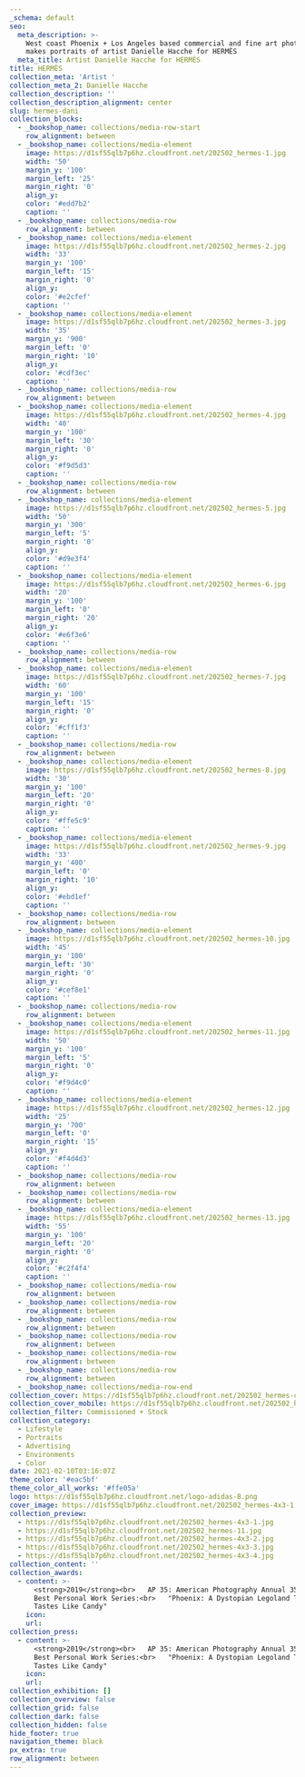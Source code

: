 ```yaml
---
_schema: default
seo:
  meta_description: >-
    West coast Phoenix + Los Angeles based commercial and fine art photographer
    makes portraits of artist Danielle Hacche for HERMÈS
  meta_title: Artist Danielle Hacche for HERMÈS
title: HERMÈS
collection_meta: 'Artist '
collection_meta_2: Danielle Hacche
collection_description: ''
collection_description_alignment: center
slug: hermes-dani
collection_blocks:
  - _bookshop_name: collections/media-row-start
    row_alignment: between
  - _bookshop_name: collections/media-element
    image: https://d1sf55qlb7p6hz.cloudfront.net/202502_hermes-1.jpg
    width: '50'
    margin_y: '100'
    margin_left: '25'
    margin_right: '0'
    align_y:
    color: '#edd7b2'
    caption: ''
  - _bookshop_name: collections/media-row
    row_alignment: between
  - _bookshop_name: collections/media-element
    image: https://d1sf55qlb7p6hz.cloudfront.net/202502_hermes-2.jpg
    width: '33'
    margin_y: '100'
    margin_left: '15'
    margin_right: '0'
    align_y:
    color: '#e2cfef'
    caption: ''
  - _bookshop_name: collections/media-element
    image: https://d1sf55qlb7p6hz.cloudfront.net/202502_hermes-3.jpg
    width: '35'
    margin_y: '900'
    margin_left: '0'
    margin_right: '10'
    align_y:
    color: '#cdf3ec'
    caption: ''
  - _bookshop_name: collections/media-row
    row_alignment: between
  - _bookshop_name: collections/media-element
    image: https://d1sf55qlb7p6hz.cloudfront.net/202502_hermes-4.jpg
    width: '40'
    margin_y: '100'
    margin_left: '30'
    margin_right: '0'
    align_y:
    color: '#f9d5d3'
    caption: ''
  - _bookshop_name: collections/media-row
    row_alignment: between
  - _bookshop_name: collections/media-element
    image: https://d1sf55qlb7p6hz.cloudfront.net/202502_hermes-5.jpg
    width: '50'
    margin_y: '300'
    margin_left: '5'
    margin_right: '0'
    align_y:
    color: '#d9e3f4'
    caption: ''
  - _bookshop_name: collections/media-element
    image: https://d1sf55qlb7p6hz.cloudfront.net/202502_hermes-6.jpg
    width: '20'
    margin_y: '100'
    margin_left: '0'
    margin_right: '20'
    align_y:
    color: '#e6f3e6'
    caption: ''
  - _bookshop_name: collections/media-row
    row_alignment: between
  - _bookshop_name: collections/media-element
    image: https://d1sf55qlb7p6hz.cloudfront.net/202502_hermes-7.jpg
    width: '60'
    margin_y: '100'
    margin_left: '15'
    margin_right: '0'
    align_y:
    color: '#cff1f3'
    caption: ''
  - _bookshop_name: collections/media-row
    row_alignment: between
  - _bookshop_name: collections/media-element
    image: https://d1sf55qlb7p6hz.cloudfront.net/202502_hermes-8.jpg
    width: '30'
    margin_y: '100'
    margin_left: '20'
    margin_right: '0'
    align_y:
    color: '#ffe5c9'
    caption: ''
  - _bookshop_name: collections/media-element
    image: https://d1sf55qlb7p6hz.cloudfront.net/202502_hermes-9.jpg
    width: '33'
    margin_y: '400'
    margin_left: '0'
    margin_right: '10'
    align_y:
    color: '#ebd1ef'
    caption: ''
  - _bookshop_name: collections/media-row
    row_alignment: between
  - _bookshop_name: collections/media-element
    image: https://d1sf55qlb7p6hz.cloudfront.net/202502_hermes-10.jpg
    width: '45'
    margin_y: '100'
    margin_left: '30'
    margin_right: '0'
    align_y:
    color: '#cef8e1'
    caption: ''
  - _bookshop_name: collections/media-row
    row_alignment: between
  - _bookshop_name: collections/media-element
    image: https://d1sf55qlb7p6hz.cloudfront.net/202502_hermes-11.jpg
    width: '50'
    margin_y: '100'
    margin_left: '5'
    margin_right: '0'
    align_y:
    color: '#f9d4c0'
    caption: ''
  - _bookshop_name: collections/media-element
    image: https://d1sf55qlb7p6hz.cloudfront.net/202502_hermes-12.jpg
    width: '25'
    margin_y: '700'
    margin_left: '0'
    margin_right: '15'
    align_y:
    color: '#f4d4d3'
    caption: ''
  - _bookshop_name: collections/media-row
    row_alignment: between
  - _bookshop_name: collections/media-row
    row_alignment: between
  - _bookshop_name: collections/media-element
    image: https://d1sf55qlb7p6hz.cloudfront.net/202502_hermes-13.jpg
    width: '55'
    margin_y: '100'
    margin_left: '20'
    margin_right: '0'
    align_y:
    color: '#c2f4f4'
    caption: ''
  - _bookshop_name: collections/media-row
    row_alignment: between
  - _bookshop_name: collections/media-row
    row_alignment: between
  - _bookshop_name: collections/media-row
    row_alignment: between
  - _bookshop_name: collections/media-row
    row_alignment: between
  - _bookshop_name: collections/media-row
    row_alignment: between
  - _bookshop_name: collections/media-row
    row_alignment: between
  - _bookshop_name: collections/media-row-end
collection_cover: https://d1sf55qlb7p6hz.cloudfront.net/202502_hermes-covers-2.jpg
collection_cover_mobile: https://d1sf55qlb7p6hz.cloudfront.net/202502_hermes-covers-1.jpg
collection_filter: Commissioned + Stock
collection_category:
  - Lifestyle
  - Portraits
  - Advertising
  - Environments
  - Color
date: 2021-02-10T03:16:07Z
theme_color: '#eac5bf'
theme_color_all_works: '#ffe05a'
logo: https://d1sf55qlb7p6hz.cloudfront.net/logo-adidas-8.png
cover_image: https://d1sf55qlb7p6hz.cloudfront.net/202502_hermes-4x3-1.jpg
collection_preview:
  - https://d1sf55qlb7p6hz.cloudfront.net/202502_hermes-4x3-1.jpg
  - https://d1sf55qlb7p6hz.cloudfront.net/202502_hermes-11.jpg
  - https://d1sf55qlb7p6hz.cloudfront.net/202502_hermes-4x3-2.jpg
  - https://d1sf55qlb7p6hz.cloudfront.net/202502_hermes-4x3-3.jpg
  - https://d1sf55qlb7p6hz.cloudfront.net/202502_hermes-4x3-4.jpg
collection_content: ''
collection_awards:
  - content: >-
      <strong>2019</strong><br>   AP 35: American Photography Annual 35<br>  
      Best Personal Work Series:<br>   "Phoenix: A Dystopian Legoland That
      Tastes Like Candy"
    icon:
    url:
collection_press:
  - content: >-
      <strong>2019</strong><br>   AP 35: American Photography Annual 35<br>  
      Best Personal Work Series:<br>   "Phoenix: A Dystopian Legoland That
      Tastes Like Candy"
    icon:
    url:
collection_exhibition: []
collection_overview: false
collection_grid: false
collection_dark: false
collection_hidden: false
hide_footer: true
navigation_theme: black
px_extra: true
row_alignment: between
---
```

